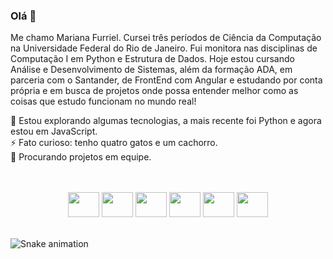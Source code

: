 ### Olá 👋
Me chamo Mariana Furriel.
Cursei três períodos de Ciência da Computação na Universidade Federal do Rio de Janeiro. Fui monitora nas disciplinas de Computação I em Python e Estrutura de Dados. Hoje estou cursando Análise e Desenvolvimento de Sistemas, além da formação ADA, em parceria com o Santander, de FrontEnd com Angular e estudando por conta própria e em busca de projetos onde possa entender melhor como as coisas que estudo funcionam no mundo real!
<!-- <div style="display:inline_block" align="">
  <img align="right" height="150" style="border-radius:50px;" src="http://38.media.tumblr.com/e548fd0ecb77e2a9c2712314fe7b902e/tumblr_ns1pf60Rmb1qk24apo1_1280.gif"> -->
 <!-- 🔭 Atualmente trabalhando num pequeno projeto do jogo MasterMind em C. <br> -->
  🌱 Estou explorando algumas tecnologias, a mais recente foi Python e agora estou em JavaScript.<br>
  ⚡ Fato curioso: tenho quatro gatos e um cachorro.<br>
  🤔 Procurando projetos em equipe.
</div>

<div style="display:inline_block" align="center"><br><br>
  <img height="40" width="50"  src="https://cdn.jsdelivr.net/gh/devicons/devicon/icons/css3/css3-original.svg" />
  <img height="40" width="50"  src="https://cdn.jsdelivr.net/gh/devicons/devicon/icons/html5/html5-original.svg" />
  <img height="40" width="50" src="https://cdn.jsdelivr.net/gh/devicons/devicon/icons/javascript/javascript-original.svg" />
  <img height="40" width="50" src="https://cdn.jsdelivr.net/gh/devicons/devicon/icons/c/c-original.svg"/>
  <img height="40" width="50" src="https://cdn.jsdelivr.net/gh/devicons/devicon/icons/python/python-original-wordmark.svg" />
  <img height="40" width="50"  src="https://cdn.jsdelivr.net/gh/devicons/devicon/icons/java/java-original-wordmark.svg" />
  <!--
  <img height="40" width="50"  src="https://cdn.jsdelivr.net/gh/devicons/devicon/icons/mysql/mysql-original-wordmark.svg" />
  <img height="40" width="50"  src="https://cdn.jsdelivr.net/gh/devicons/devicon/icons/php/php-original.svg" />-->
          

          
</div><br>
<!-- [![GitHub Streak](https://streak-stats.demolab.com?user=marianafurriel&theme=monokai&locale=pt_BR)](https://git.io/streak-stats) -->
<!--<div>
  <a href="https://github.com/MarianaFurriel">
  <img height="160em" src="https://github-readme-stats.vercel.app/api?username=MarianaFurriel&show_icons=true&theme=shades-of-purple&include_all_commits=true&count_private=true"/>
  <img height="160em" src="https://github-readme-stats.vercel.app/api/top-langs/?username=MarianaFurriel&layout=compact&langs_count=7&theme=shades-of-purple"/>
    </div>-->
  
  ![Snake animation](https://github.com/MarianaFurriel/MarianaFurriel/blob/output/github-contribution-grid-snake.svg)
